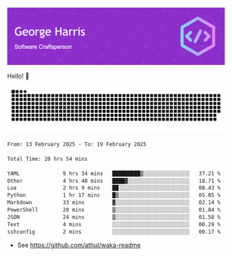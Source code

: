 ![img](./assets/github-header.png)

Hello! :wave:

<div align="center">
  <img  src="https://raw.githubusercontent.com/1999AZZAR/1999AZZAR/readme/resources/grid-snake.svg" alt="snake" />
</div>

<!--START_SECTION:waka-->

```txt
From: 13 February 2025 - To: 19 February 2025

Total Time: 20 hrs 54 mins

YAML              9 hrs 34 mins   █████████▒░░░░░░░░░░░░░░░   37.21 %
Other             4 hrs 48 mins   ████▓░░░░░░░░░░░░░░░░░░░░   18.71 %
Lua               2 hrs 9 mins    ██░░░░░░░░░░░░░░░░░░░░░░░   08.43 %
Python            1 hr 17 mins    █▒░░░░░░░░░░░░░░░░░░░░░░░   05.05 %
Markdown          33 mins         ▓░░░░░░░░░░░░░░░░░░░░░░░░   02.14 %
PowerShell        28 mins         ▒░░░░░░░░░░░░░░░░░░░░░░░░   01.84 %
JSON              24 mins         ▒░░░░░░░░░░░░░░░░░░░░░░░░   01.58 %
Text              4 mins          ░░░░░░░░░░░░░░░░░░░░░░░░░   00.29 %
sshconfig         2 mins          ░░░░░░░░░░░░░░░░░░░░░░░░░   00.17 %
```

<!--END_SECTION:waka-->

- See <https://github.com/athul/waka-readme>
